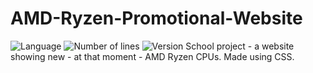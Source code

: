 # AMD-Ryzen-Promotional-Website
![Language](https://img.shields.io/badge/language-CSS-0E15C0)
![Number of lines](https://img.shields.io/tokei/lines/github/karolstawowski/AMD-Ryzen-Promotional-Website)
![Version](https://img.shields.io/badge/version-1.0.0.0-0E15C0)
School project - a website showing new - at that moment - AMD Ryzen CPUs. 
Made using CSS. 
